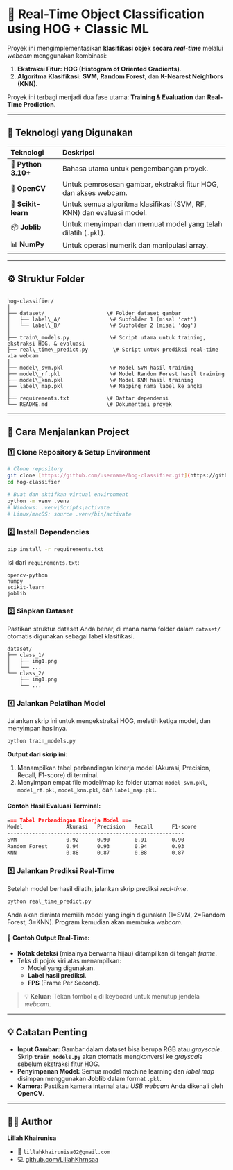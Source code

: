 
# 🎥 Real-Time Object Classification using HOG + Classic ML

Proyek ini mengimplementasikan **klasifikasi objek secara *real-time*** melalui *webcam* menggunakan kombinasi:

1.  **Ekstraksi Fitur:** **HOG (Histogram of Oriented Gradients)**.
2.  **Algoritma Klasifikasi:** **SVM**, **Random Forest**, dan **K-Nearest Neighbors (KNN)**.

Proyek ini terbagi menjadi dua fase utama: **Training & Evaluation** dan **Real-Time Prediction**.

---

## 🧠 Teknologi yang Digunakan

| Teknologi | Deskripsi |
| :--- | :--- |
| 🐍 **Python 3.10+** | Bahasa utama untuk pengembangan proyek. |
| 🧩 **OpenCV** | Untuk pemrosesan gambar, ekstraksi fitur HOG, dan akses webcam. |
| 🧠 **Scikit-learn** | Untuk semua algoritma klasifikasi (SVM, RF, KNN) dan evaluasi model. |
| 📦 **Joblib** | Untuk menyimpan dan memuat model yang telah dilatih (`.pkl`). |
| 📊 **NumPy** | Untuk operasi numerik dan manipulasi array. |

---

## ⚙️ Struktur Folder

```

hog-classifier/
│
├── dataset/                    \# Folder dataset gambar
│   ├── label\_A/                \# Subfolder 1 (misal 'cat')
│   └── label\_B/                \# Subfolder 2 (misal 'dog')
│
├── train\_models.py             \# Script utama untuk training, ekstraksi HOG, & evaluasi
├── real\_time\_predict.py        \# Script untuk prediksi real-time via webcam
│
├── model\_svm.pkl               \# Model SVM hasil training
├── model\_rf.pkl                \# Model Random Forest hasil training
├── model\_knn.pkl               \# Model KNN hasil training
├── label\_map.pkl               \# Mapping nama label ke angka
│
├── requirements.txt            \# Daftar dependensi
└── README.md                   \# Dokumentasi proyek

````

---

## 🚀 Cara Menjalankan Project

### 1️⃣ Clone Repository & Setup Environment

```bash
# Clone repository
git clone [https://github.com/username/hog-classifier.git](https://github.com/username/hog-classifier.git)
cd hog-classifier

# Buat dan aktifkan virtual environment
python -m venv .venv
# Windows: .venv\Scripts\activate
# Linux/macOS: source .venv/bin/activate
````

### 2️⃣ Install Dependencies

```bash
pip install -r requirements.txt
```

Isi dari `requirements.txt`:

```
opencv-python
numpy
scikit-learn
joblib
```

### 3️⃣ Siapkan Dataset

Pastikan struktur dataset Anda benar, di mana nama folder dalam `dataset/` otomatis digunakan sebagai label klasifikasi.

```
dataset/
├── class_1/
│   ├── img1.png
│   └── ...
└── class_2/
    ├── img1.png
    └── ...
```

### 4️⃣ Jalankan Pelatihan Model

Jalankan skrip ini untuk mengekstraksi HOG, melatih ketiga model, dan menyimpan hasilnya.

```bash
python train_models.py
```

**Output dari skrip ini:**

1.  Menampilkan tabel perbandingan kinerja model (Akurasi, Precision, Recall, F1-score) di terminal.
2.  Menyimpan empat file model/map ke folder utama: `model_svm.pkl`, `model_rf.pkl`, `model_knn.pkl`, dan `label_map.pkl`.

#### Contoh Hasil Evaluasi Terminal:

```markdown
=== Tabel Perbandingan Kinerja Model ===
Model              Akurasi   Precision   Recall      F1-score  
---------------------------------------------------------
SVM                0.92      0.90        0.91        0.90
Random Forest      0.94      0.93        0.94        0.93
KNN                0.88      0.87        0.88        0.87
```

### 5️⃣ Jalankan Prediksi Real-Time

Setelah model berhasil dilatih, jalankan skrip prediksi *real-time*.

```bash
python real_time_predict.py
```

Anda akan diminta memilih model yang ingin digunakan (1=SVM, 2=Random Forest, 3=KNN). Program kemudian akan membuka *webcam*.

#### 🎥 Contoh Output Real-Time:

  - **Kotak deteksi** (misalnya berwarna hijau) ditampilkan di tengah *frame*.
  - Teks di pojok kiri atas menampilkan:
      - Model yang digunakan.
      - **Label hasil prediksi**.
      - **FPS** (Frame Per Second).

> 💡 **Keluar:** Tekan tombol **`q`** di keyboard untuk menutup jendela *webcam*.

-----

## 💡 Catatan Penting

  - **Input Gambar:** Gambar dalam dataset bisa berupa RGB atau *grayscale*. Skrip **`train_models.py`** akan otomatis mengkonversi ke *grayscale* sebelum ekstraksi fitur HOG.
  - **Penyimpanan Model:** Semua model machine learning dan *label map* disimpan menggunakan **Joblib** dalam format `.pkl`.
  - **Kamera:** Pastikan kamera internal atau *USB webcam* Anda dikenali oleh **OpenCV**.

-----

## 👩‍💻 Author

**Lillah Khairunisa**

  - 📧 `lillahkhairunisa02@gmail.com`
  - 💻 [github.com/LillahKhrnsaa](https://www.google.com/search?q=https://github.com/LillahKhrnsaa)

<!-- end list -->

```
```
